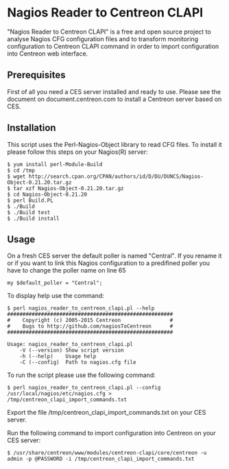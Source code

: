 # Nagios Reader to Centreon CLAPI

"Nagios Reader to Centreon CLAPI" is a free and open source project to analyse
Nagios CFG configuration files and to transform monitoring configuration to
Centreon CLAPI command in order to import configuration into Centreon web
interface.

## Prerequisites

First of all you need a CES server installed and ready to use. Please see the
document on document.centreon.com to install a Centreon server based on CES.

## Installation

This script uses the Perl-Nagios-Object library to read CFG files. To install
it please follow this steps on your Nagios(R) server:

    $ yum install perl-Module-Build
	$ cd /tmp
	$ wget http://search.cpan.org/CPAN/authors/id/D/DU/DUNCS/Nagios-Object-0.21.20.tar.gz
	$ tar xzf Nagios-Object-0.21.20.tar.gz
	$ cd Nagios-Object-0.21.20
	$ perl Build.PL
    $ ./Build
    $ ./Build test
    $ ./Build install

## Usage

On a fresh CES server the default poller is named "Central". If you rename it
or if you want to link this Nagios configuration to a predifined poller you 
have to change the poller name on line 65

    my $default_poller = "Central";

To display help use the command:

    $ perl nagios_reader_to_centreon_clapi.pl --help
    ######################################################
    #    Copyright (c) 2005-2015 Centreon                #
    #    Bugs to http://github.com/nagiosToCentreon      #
    ######################################################
    
    Usage: nagios_reader_to_centreon_clapi.pl
        -V (--version) Show script version
        -h (--help)    Usage help
        -C (--config)  Path to nagios.cfg file

To run the script please use the following command:

    $ perl nagios_reader_to_centreon_clapi.pl --config /usr/local/nagios/etc/nagios.cfg > /tmp/centreon_clapi_import_commands.txt

Export the file /tmp/centreon_clapi_import_commands.txt on your CES server.

Run the following command to import configuration into Centreon on your CES server:

    $ /usr/share/centreon/www/modules/centreon-clapi/core/centreon -u admin -p @PASSWORD -i /tmp/centreon_clapi_import_commands.txt

